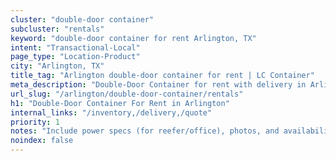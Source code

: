 ```yaml
---
cluster: "double-door container"
subcluster: "rentals"
keyword: "double-door container for rent Arlington, TX"
intent: "Transactional-Local"
page_type: "Location-Product"
city: "Arlington, TX"
title_tag: "Arlington double-door container for rent | LC Container"
meta_description: "Double-Door Container for rent with delivery in Arlington, TX. LC Container — local Since 2003. Get pricing today."
url_slug: "/arlington/double-door-container/rentals"
h1: "Double-Door Container For Rent in Arlington"
internal_links: "/inventory,/delivery,/quote"
priority: 1
notes: "Include power specs (for reefer/office), photos, and availability."
noindex: false
---
```


<!-- TODO: Add unique city/inventory copy, images, and internal links here. -->
